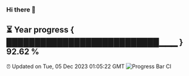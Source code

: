 ### Hi there 👋
⏳ Year progress { ███████████████████████████▁▁▁ } 92.62 %
---
⏰ Updated on Tue, 05 Dec 2023 01:05:22 GMT
![Progress Bar CI](https://github.com/liununu/liununu/workflows/Progress%20Bar%20CI/badge.svg)

